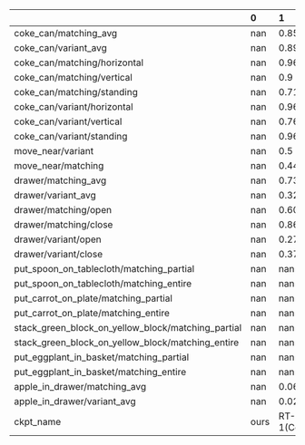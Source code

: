 |                                                    | 0    | 1               | 2         | 3      | 4      | 5         | 6          | 7           | 8       | 9       |
|:---------------------------------------------------|:-----|:----------------|:----------|:-------|:-------|:----------|:-----------|:------------|:--------|:--------|
| coke_can/matching_avg                              | nan  | 0.857           | 0.71      | 0.567  | 0.787  | 0.17      | nan        | 0.027       | 0.163   | 0.727   |
| coke_can/variant_avg                               | nan  | 0.898           | 0.813     | 0.49   | 0.823  | 0.006     | nan        | 0.022       | 0.545   | nan     |
| coke_can/matching/horizontal                       | nan  | 0.96            | 0.86      | 0.82   | 0.74   | 0.21      | nan        | 0.05        | 0.27    | 0.85    |
| coke_can/matching/vertical                         | nan  | 0.9             | 0.79      | 0.33   | 0.74   | 0.21      | nan        | 0.0         | 0.03    | 0.43    |
| coke_can/matching/standing                         | nan  | 0.71            | 0.48      | 0.55   | 0.88   | 0.09      | nan        | 0.03        | 0.19    | 0.9     |
| coke_can/variant/horizontal                        | nan  | 0.969           | 0.92      | 0.569  | 0.822  | 0.005     | nan        | 0.022       | 0.711   | nan     |
| coke_can/variant/vertical                          | nan  | 0.76            | 0.704     | 0.204  | 0.754  | 0.0       | nan        | 0.013       | 0.271   | nan     |
| coke_can/variant/standing                          | nan  | 0.964           | 0.813     | 0.698  | 0.893  | 0.013     | nan        | 0.031       | 0.653   | nan     |
| move_near/variant                                  | nan  | 0.5             | 0.446     | 0.323  | 0.792  | 0.031     | nan        | 0.04        | 0.477   | nan     |
| move_near/matching                                 | nan  | 0.442           | 0.354     | 0.317  | 0.779  | 0.042     | nan        | 0.05        | 0.462   | 0.663   |
| drawer/matching_avg                                | nan  | 0.73            | 0.565     | 0.597  | 0.25   | 0.227     | nan        | 0.139       | 0.356   | 0.268   |
| drawer/variant_avg                                 | nan  | 0.323           | 0.267     | 0.294  | 0.353  | 0.011     | nan        | 0.069       | 0.177   | nan     |
| drawer/matching/open                               | nan  | 0.601           | 0.463     | 0.296  | 0.157  | 0.009     | nan        | 0.0         | 0.194   | 0.287   |
| drawer/matching/close                              | nan  | 0.861           | 0.667     | 0.891  | 0.343  | 0.444     | nan        | 0.278       | 0.518   | 0.25    |
| drawer/variant/open                                | nan  | 0.27            | 0.212     | 0.069  | 0.333  | 0.0       | nan        | 0.005       | 0.158   | nan     |
| drawer/variant/close                               | nan  | 0.376           | 0.323     | 0.519  | 0.372  | 0.021     | nan        | 0.132       | 0.195   | nan     |
| put_spoon_on_tablecloth/matching_partial           | nan  | nan             | nan       | 0.167  | nan    | 0.347     | 0.778      | nan         | 0.041   | 0.375   |
| put_spoon_on_tablecloth/matching_entire            | nan  | nan             | nan       | 0.0    | nan    | 0.125     | 0.472      | nan         | 0.0     | 0.208   |
| put_carrot_on_plate/matching_partial               | nan  | nan             | nan       | 0.208  | nan    | 0.528     | 0.278      | nan         | 0.333   | 0.333   |
| put_carrot_on_plate/matching_entire                | nan  | nan             | nan       | 0.042  | nan    | 0.083     | 0.097      | nan         | 0.0     | 0.25    |
| stack_green_block_on_yellow_block/matching_partial | nan  | nan             | nan       | 0.083  | nan    | 0.319     | 0.403      | nan         | 0.125   | 0.083   |
| stack_green_block_on_yellow_block/matching_entire  | nan  | nan             | nan       | 0.0    | nan    | 0.0       | 0.042      | nan         | 0.0     | 0.083   |
| put_eggplant_in_basket/matching_partial            | nan  | nan             | nan       | 0.0    | nan    | 0.667     | 0.875      | nan         | 0.083   | 0.0     |
| put_eggplant_in_basket/matching_entire             | nan  | nan             | nan       | 0.0    | nan    | 0.431     | 0.569      | nan         | 0.041   | 0.0     |
| apple_in_drawer/matching_avg                       | nan  | 0.065           | 0.13      | 0.213  | 0.037  | 0.0       | 0.0        | 0.0         | nan     | 0.361   |
| apple_in_drawer/variant_avg                        | nan  | 0.026           | 0.021     | 0.101  | 0.206  | 0.0       | 0.0        | 0.0         | nan     | nan     |
| ckpt_name                                          | ours | RT-1(Converged) | RT-1(15%) | RT-1-X | RT-2-X | Octo-Base | Octo-Small | RT-1(begin) | OpenVLA | RoboVLM |